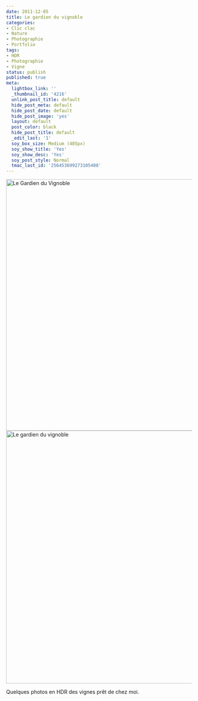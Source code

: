 ```yaml
---
date: 2011-12-05
title: Le gardien du vignoble
categories:
- Clic clac
- Nature
- Photographie
- Portfolio
tags:
- HDR
- Photographie
- Vigne
status: publish
published: true
meta:
  lightbox_link: ''
  _thumbnail_id: '4216'
  unlink_post_title: default
  hide_post_meta: default
  hide_post_date: default
  hide_post_image: 'yes'
  layout: default
  post_color: black
  hide_post_title: default
  _edit_last: '1'
  soy_box_size: Medium (485px)
  soy_show_title: 'Yes'
  soy_show_desc: 'Yes'
  soy_post_style: Normal
  tmac_last_id: '256453699273105408'
---
```

<img class="aligncenter size-full wp-image-4216" alt="Le Gardien du Vignoble" src="https://dlgjp9x71cipk.cloudfront.net/2011/12/6448118531_ae4477da16_b.jpg" width="1024" height="680" />

<!--more-->

<img class="aligncenter size-full wp-image-4199" alt="Le gardien du vignoble" src="https://dlgjp9x71cipk.cloudfront.net/2011/12/6448121101_c8a14598b6_b.jpg" width="1024" height="684" />

Quelques photos en HDR des vignes prêt de chez moi.
